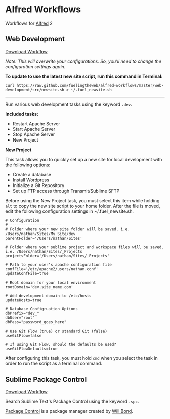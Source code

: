 Alfred Workflows
================

Workflows for [Alfred](http://alfredapp.com) 2

## Web Development

[Download Workflow](https://github.com/fuelingtheweb/alfred-workflows/blob/master/web-development/Web%20Development.alfredworkflow?raw=true)

*Note: This will overwrite your configurations. So, you'll need to change the configuration settings again.*

**To update to use the latest new site script, run this command in Terminal:**

	curl https://raw.github.com/fuelingtheweb/alfred-workflows/master/web-development/src/newsite.sh > ~/.fuel_newsite.sh

---

Run various web development tasks using the keyword `.dev`.

**Included tasks:**

- Restart Apache Server
- Start Apache Server
- Stop Apache Server
- New Project

**New Project**

This task allows you to quickly set up a new site for local development with the following options:

- Create a database
- Install Wordpress
- Initialize a Git Repository
- Set up FTP access through Transmit/Sublime SFTP

Before using the New Project task, you must select this item while holding `alt` to copy the new site script to your home folder. After the file is moved, edit the following configuration settings in ~/.fuel_newsite.sh.

	# Configuration
	# -----------------------
	# Folder where your new site folder will be saved. i.e. /Users/nathan/Sites/My Site/dev
	parentFolder='/Users/nathan/Sites'

	# Folder where your sublime project and workspace files will be saved. i.e. /Users/nathan/Sites/_Projects
	projectsFolder='/Users/nathan/Sites/_Projects'

	# Path to your user's apache configuration file
	confFile='/etc/apache2/users/nathan.conf'
	updateConfFile=true

	# Root domain for your local environment
	rootDomain='dev.site_name.com'

	# Add development domain to /etc/hosts
	updateHosts=true

	# Database Configruation Options
	dbPrefix="dev_"
	dbUser="root"
	dbPass="password_goes_here"

	# Use Git Flow (true) or standard Git (false)
	useGitFlow=false

	# If using Git Flow, should the defaults be used?
	useGitFlowDefaults=true

After configuring this task, you must hold `cmd` when you select the task in order to run the script as a terminal command.

Sublime Package Control
---

[Download Workflow](https://github.com/fuelingtheweb/alfred-workflows/blob/master/sublime-package-control/Sublime%20Package%20Control.alfredworkflow?raw=true)

Search Sublime Text's Package Control using the keyword `.spc`.

[Package Control](https://sublime.wbond.net) is a package manager created by [Will Bond](http://wbond.net).
